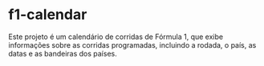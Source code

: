 # f1-calendar
Este projeto é um calendário de corridas de Fórmula 1, que exibe informações sobre as corridas programadas, incluindo a rodada, o país, as datas e as bandeiras dos países.


